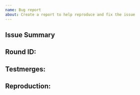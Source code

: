 ```yaml
---
name: Bug report
about: Create a report to help reproduce and fix the issue
---
```

<!-- Write **BELOW** The Headers and **ABOVE** The comments else it may not be viewable -->

## Issue Summary

<!-- Briefly explain your issue in a few plain sentences. "X has Y issue" "When I do X, Y happens instead of Z" "X on Y map has Z issue" You may copy and paste the issue title here if it is suitable -->

## Round ID:

<!--- **INCLUDE THE ROUND ID**
If you discovered this issue from playing tgstation hosted servers:
[Round ID]: # (It can be found in the Status panel or retrieved from https://sb.atlantaned.space/rounds ! The round id let's us look up valuable information and logs for the round the bug happened.)-->

<!-- If you are reporting an issue found in another branch or codebase, you MUST link the branch or codebase repo in your issue report or it will be closed. For branches, If you have not pushed your code up, you must either reproduce it on master or push your code up before making an issue report. For other codebases, if you do not have a public code repo you will be refused help unless you can completely reproduce the issue on our code. -->

## Testmerges:

<!-- If you're certain the issue is to be caused by a test merge [OOC tab -> Show Server Revision], report it in the pull request's comment section rather than on the tracker(If you're unsure you can refer to the issue number by prefixing said number with #. The issue number can be found beside the title after submitting it to the tracker).If no testmerges are active, feel free to remove this section. -->

## Reproduction:

<!-- Explain your issue in detail, including the steps to reproduce it. Issues without proper reproduction steps or explanation are open to being ignored/closed by maintainers.-->

<!-- **For Admins:** Oddities induced by var-edits and other admin tools are not necessarily bugs. Verify that your issues occur under regular circumstances before reporting them. -->

<!-- If you are reporting a runtime error you must include the runtime in your report or your report will be closed. -->
